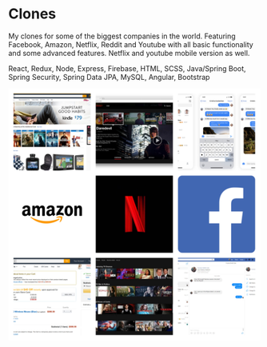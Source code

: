 # Clones

My clones for some of the biggest companies in the world.  Featuring Facebook, Amazon, Netflix, Reddit and Youtube with all basic functionality and some advanced features.
Netflix and youtube mobile version as well.

React, Redux, Node, Express, Firebase, HTML, SCSS, Java/Spring
Boot, Spring Security, Spring Data JPA, MySQL, Angular, Bootstrap

![Collage](/faang-clones-collage.jpg)
